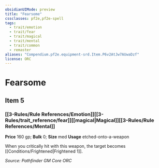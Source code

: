 ```yaml
---
obsidianUIMode: preview
title: "Fearsome"
cssclasses: pf2e,pf2e-spell
tags:
  - trait/emotion
  - trait/fear
  - trait/magical
  - trait/mental
  - trait/common
  - remaster
aliases: "Compendium.pf2e.equipment-srd.Item.P6v2AtJw7AUwaDzf"
license: ORC
---
```

# Fearsome
## Item 5
### [[3-Rules/Rule References/Emotion]][[3-Rules/trait_reference/fear]][[magical|Magical]][[3-Rules/Rule References/Mental]]


**Price** 160 gp; 
**Bulk** 0; **Size** med
**Usage** etched-onto-a-weapon

When you critically hit with this weapon, the target becomes [[Conditions/Frightened|Frightened 1]].

*Source: Pathfinder GM Core*
*ORC*